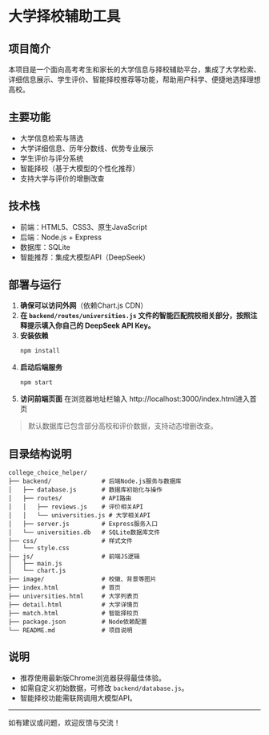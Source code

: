 # 大学择校辅助工具

## 项目简介

本项目是一个面向高考考生和家长的大学信息与择校辅助平台，集成了大学检索、详细信息展示、学生评价、智能择校推荐等功能，帮助用户科学、便捷地选择理想高校。

## 主要功能
- 大学信息检索与筛选
- 大学详细信息、历年分数线、优势专业展示
- 学生评价与评分系统
- 智能择校（基于大模型的个性化推荐）
- 支持大学与评价的增删改查

## 技术栈
- 前端：HTML5、CSS3、原生JavaScript
- 后端：Node.js + Express
- 数据库：SQLite
- 智能推荐：集成大模型API（DeepSeek）

## 部署与运行
1. **确保可以访问外网**（依赖Chart.js CDN）
2. **在 `backend/routes/universities.js` 文件的智能匹配院校相关部分，按照注释提示填入你自己的 DeepSeek API Key。**
3. **安装依赖**
   ```bash
   npm install
   ```
4. **启动后端服务**
   ```bash
   npm start
   ```
5. **访问前端页面**
   在浏览器地址栏输入 http://localhost:3000/index.html进入首页

> 默认数据库已包含部分高校和评价数据，支持动态增删改查。

## 目录结构说明
```
college_choice_helper/
├── backend/              # 后端Node.js服务与数据库
│   ├── database.js       # 数据库初始化与操作
│   ├── routes/           # API路由
│   │   ├── reviews.js    # 评价相关API
│   │   └── universities.js # 大学相关API
│   ├── server.js         # Express服务入口
│   └── universities.db   # SQLite数据库文件
├── css/                  # 样式文件
│   └── style.css
├── js/                   # 前端JS逻辑
│   ├── main.js
│   └── chart.js
├── image/                # 校徽、背景等图片
├── index.html            # 首页
├── universities.html     # 大学列表页
├── detail.html           # 大学详情页
├── match.html            # 智能择校页
├── package.json          # Node依赖配置
└── README.md             # 项目说明
```

## 说明
- 推荐使用最新版Chrome浏览器获得最佳体验。
- 如需自定义初始数据，可修改 `backend/database.js`。
- 智能择校功能需联网调用大模型API。

---
如有建议或问题，欢迎反馈与交流！ 
